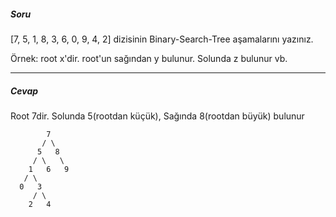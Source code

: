 ##### Soru 
[7, 5, 1, 8, 3, 6, 0, 9, 4, 2] dizisinin Binary-Search-Tree aşamalarını yazınız.

Örnek: root x'dir. root'un sağından y bulunur. Solunda z bulunur vb.

---
##### Cevap
Root 7dir. Solunda 5(rootdan küçük), Sağında 8(rootdan büyük) bulunur

            7
           / \
          5   8
         / \   \
        1   6   9
       / \
      0   3
         / \
        2   4 